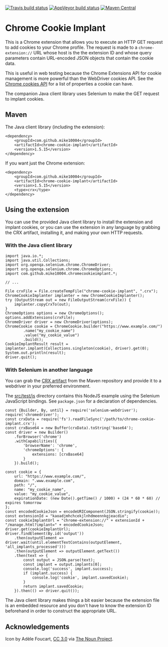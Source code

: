 [![Travis build status](https://travis-ci.org/mike10004/chrome-cookie-implant.svg?branch=master)](https://travis-ci.org/mike10004/chrome-cookie-implant)
[![AppVeyor build status](https://ci.appveyor.com/api/projects/status/400k0tl4dkwfdaur?svg=true)](https://ci.appveyor.com/project/mike10004/chrome-cookie-implant)
[![Maven Central](https://img.shields.io/maven-central/v/com.github.mike10004/chrome-cookie-implant.svg)](https://repo1.maven.org/maven2/com/github/mike10004/chrome-cookie-implant/)

# Chrome Cookie Implant

This is a Chrome extension that allows you to execute an HTTP GET request to
add cookies to your Chrome profile. The request is made to a `chrome-extension://` URL
whose host is the the extension ID and whose query parameters contain URL-encoded 
JSON objects that contain the cookie data.

This is useful in web testing because the Chrome Extensions API for cookie 
management is more powerful than the WebDriver cookies API. See the 
[Chrome cookies API](https://developer.chrome.com/extensions/cookies#method-set)
for a list of properties a cookie can have.

The companion Java client library uses Selenium to make the GET request to 
implant cookies.

## Maven

The Java client library (including the extension):

    <dependency>
        <groupId>com.github.mike10004</groupId>
        <artifactId>chrome-cookie-implant</artifactId>
        <version>1.5.15</version>
    </dependency>

If you want just the Chrome extension:

    <dependency>
        <groupId>com.github.mike10004</groupId>
        <artifactId>chrome-cookie-implant</artifactId>
        <version>1.5.15</version>
        <type>crx</type>
    </dependency>

## Using the extension

You can use the provided Java client library to install the extension and 
implant cookies, or you can use the extension in any language by grabbing the 
CRX artifact, installing it, and making your own HTTP requests. 

### With the Java client library

    import java.io.*;
    import java.util.Collections;
    import org.openqa.selenium.chrome.ChromeDriver;
    import org.openqa.selenium.chrome.ChromeOptions;
    import com.github.mike10004.chromecookieimplant.*;
    
    // ...

    File crxFile = File.createTempFile("chrome-cookie-implant", ".crx");
    ChromeCookieImplanter implanter = new ChromeCookieImplanter();
    try (OutputStream out = new FileOutputStream(crxFile)) {
        implanter.copyCrxTo(out);
    }
    ChromeOptions options = new ChromeOptions();
    options.addExtensions(crxFile);
    ChromeDriver driver = new ChromeDriver(options);
    ChromeCookie cookie = ChromeCookie.builder("https://www.example.com/")
            .name("my_cookie_name")
            .value("my_cookie_value")
            .build();
    CookieImplantResult result = implanter.implant(Collections.singleton(cookie), driver).get(0);
    System.out.println(result);
    driver.quit();

### With Selenium in another language

You can grab the [CRX artifact](https://repo.maven.apache.org/maven2/com/github/mike10004/chrome-cookie-implant/)
from the Maven repository and provide it to a webdriver in your preferred 
environment. 

The [src/test/js](https://github.com/mike10004/chrome-cookie-implant/tree/master/src/test/java)
directory contains this NodeJS example using the Selenium JavaScript bindings. 
See `package.json` for a declaration of dependencies.

    const {Builder, By, until} = require('selenium-webdriver');
    require('chromedriver');
    const crxData = require('fs').readFileSync('/path/to/chrome-cookie-implant.crx');
    const crxBase64 = new Buffer(crxData).toString('base64');
    const driver = new Builder()
        .forBrowser('chrome')
        .withCapabilities({
            'browserName': 'chrome',
            'chromeOptions': {
                extensions: [crxBase64]
            }
        }).build();
    
    const cookie = {
        url: "https://www.example.com/",
        domain: ".www.example.com",
        path: "/",
        name: "my_cookie_name",
        value: "my_cookie_value",
        expirationDate: (new Date().getTime() / 1000) + (24 * 60 * 60) // expires tomorrow
    };
    const encodedCookieJson = encodeURIComponent(JSON.stringify(cookie));
    const extensionId = "kaoadjmhchcekjlnhdmeennkgjeacdio";
    const cookieImplantUrl = "chrome-extension://" + extensionId + "/manage.html?implant=" + encodedCookieJson;
    driver.get(cookieImplantUrl);
    driver.findElement(By.id('output'))
        .then(outputElement => driver.wait(until.elementTextContains(outputElement, 'all_implants_processed')))
        .then(outputElement => outputElement.getText())
        .then(text => {
            const output = JSON.parse(text);
            const implant = output.implants[0];
            console.log('success', implant.success);
            if (implant.success) {
                console.log('cookie', implant.savedCookie);
            }
            return implant.savedCookie;
        }).then(() => driver.quit());

The Java client library makes things a bit easier because the extension file
is an embedded resource and you don't have to know the extension ID beforehand
in order to construct the appropriate URL.

Acknowledgements
----------------

Icon by Adèle Foucart, [CC 3.0](http://creativecommons.org/licenses/by/3.0/us/)
via [The Noun Project](https://thenounproject.com/term/chocolate-chip-cookie/261714/).
